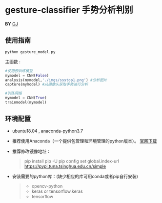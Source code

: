 # gesture-classifier 手势分析判别  
**BY** [GJ](https://github.com/Acemyzoe)

## 使用指南 
`python gesture_model.py`

主函数 : 

```python
#使用预训练模型
mymodel = CNN(False)
analysis(mymodel,'./imgs/ssstop1.png') #分析图片
capture(mymodel) #从摄像头获取手势进行分析

#训练网络
mymodel = CNN(True)
trainmodel(mymodel)
```

## 环境配置
  * ubuntu18.04 , anaconda-python3.7
  * 推荐使用Anaconda（一个提供包管理和环境管理的python版本）。  [官网下载](https://www.anaconda.com/distribution/)
  * 推荐修改镜像地址：
  
      >pip install pip -U 
    pip config set global.index-url https://pypi.tuna.tsinghua.edu.cn/simple
  
* 安装需要的python库：(缺少相应的库可用conda或者pip自行安装) 
    > * opencv-python
    > * keras or tensorflow.keras
    > * tensorflow
